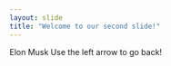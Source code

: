 ```yaml
---
layout: slide
title: "Welcome to our second slide!"
---
```

Elon Musk
Use the left arrow to go back!

